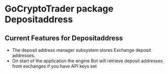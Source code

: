 # GoCryptoTrader package Depositaddress

## Current Features for Depositaddress
+ The deposit address manager subsystem stores Exchange deposit addresses.
+ On start of the application the engine Bot will retrieve deposit addresses from exchanges if you have API keys set


